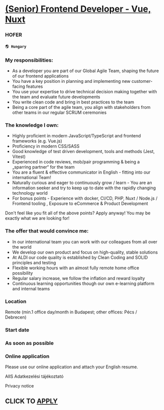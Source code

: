 # [(Senior) Frontend Developer - Vue, Nuxt](https://www.remotewlb.com/apply/senior-frontend-developer-vue-nuxt)  
### HOFER  
#### `🌎 Hungary`  

### My responsibilities:

  * As a developer you are part of our Global Agile Team, shaping the future of our frontend applications
  * You have a key position in planning and implementing new customer-facing features
  * You use your expertise to drive technical decision making together with the team and evaluate future developments
  * You write clean code and bring in best practices to the team
  * Being a core part of the agile team, you align with stakeholders from other teams in our regular SCRUM ceremonies

### The knowledge I own:

  * Highly proficient in modern JavaScript/TypeScript and frontend frameworks (e.g. Vue.js)
  * Proficiency in modern CSS/SASS
  * Good knowledge of test driven development, tools and methods (Jest, Vitest)
  * Experienced in code reviews, mob/pair programming & being a „sparring partner“ for the team
  * You are a fluent & effective communicator in English - fitting into our international Team!
  * Naturally curious and eager to continuously grow / learn - You are an information seeker and try to keep up to date with the rapidly changing technology world
  * For bonus points - Experience with docker, CI/CD, PHP, Nuxt / Node.js / Frontend tooling , Exposure to eCommerce & Product Development  
  
Don't feel like you fit all of the above points? Apply anyway! You may be exactly what we are looking for!

### The offer that would convince me:

  * In our international team you can work with our colleagues from all over the world
  * We develop our own product and focus on high-quality, stable solutions
  * At ALDI our code quality is established by Clean Coding and SOLID principles and testing
  * Flexible working hours with an almost fully remote home office possibility
  * Regular salary increase, we follow the inflation and reward loyalty
  * Continuous learning opportunities though our own e-learning platform and internal teams

### Location

​Remote (min.1 office day/month in Budapest; other offices: Pécs / Debrecen)

### Start date

### As soon as possible​

### Online application

Please use our online application and attach your English resume.

AIIS Adatkezelési tájékoztató

Privacy notice

  
## CLICK TO [APPLY](https://www.remotewlb.com/apply/senior-frontend-developer-vue-nuxt)


